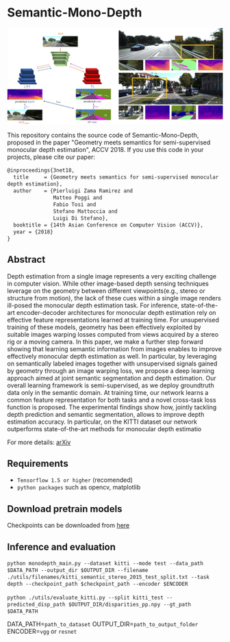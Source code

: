 # Semantic-Mono-Depth

![image](images/SemanticMonoDepth.PNG)

This repository contains the source code of Semantic-Mono-Depth, proposed in the paper "Geometry meets semantics for semi-supervised monocular depth estimation", ACCV 2018.
If you use this code in your projects, please cite our paper:

```
@inproceedings{3net18,
  title     = {Geometry meets semantics for semi-supervised monocular depth estimation},
  author    = {Pierluigi Zama Ramirez and
               Matteo Poggi and
               Fabio Tosi and
               Stefano Mattoccia and
               Luigi Di Stefano},
  booktitle = {14th Asian Conference on Computer Vision (ACCV)},
  year = {2018}
}
```
## Abstract
Depth estimation from a single image represents a very exciting challenge in computer vision. While other image-based depth sensing techniques  leverage  on  the  geometry  between  different  viewpoints(e.g.,  stereo  or  structure  from  motion),  the  lack of these  cues  within a  single  image  renders  ill-posed  the  monocular  depth  estimation  task. For inference, state-of-the-art encoder-decoder architectures for monocular  depth  estimation  rely  on  effective  feature  representations  learned at  training time.  For  unsupervised  training  of  these  models,  geometry has  been  effectively  exploited  by  suitable  images  warping  losses  computed from views acquired by a stereo rig or a moving camera. In this paper, we make a further step forward showing that learning semantic information from images enables to improve effectively monocular depth estimation as well. In particular, by leveraging on semantically labeled images together with unsupervised signals gained by geometry through an image warping loss, we propose a deep learning approach aimed at joint semantic segmentation and depth estimation. Our overall learning framework  is  semi-supervised,  as  we  deploy  groundtruth  data  only  in the  semantic  domain. At  training  time,  our  network  learns  a  common feature  representation  for  both  tasks  and  a  novel  cross-task  loss  function is proposed. The experimental findings show how, jointly tackling depth  prediction  and  semantic  segmentation,  allows  to  improve  depth estimation  accuracy.  In  particular,  on  the  KITTI  dataset  our  network outperforms state-of-the-art methods for monocular depth estimatio

For more details:
[arXiv](https://arxiv.org/abs/1810.04093)

## Requirements

* `Tensorflow 1.5 or higher` (recomended) 
* `python packages` such as opencv, matplotlib

## Download pretrain models
Checkpoints can be downloaded from [here](https://drive.google.com/open?id=1n4qPzso_uyodgevi3w0qCXduTsPXqlub)

## Inference and evaluation
```
python monodepth_main.py --dataset kitti --mode test --data_path $DATA_PATH --output_dir $OUTPUT_DIR --filename ./utils/filenames/kitti_semantic_stereo_2015_test_split.txt --task depth --checkpoint_path $checkpoint_path --encoder $ENCODER

python ./utils/evaluate_kitti.py --split kitti_test --predicted_disp_path $OUTPUT_DIR/disparities_pp.npy --gt_path $DATA_PATH 
```

DATA_PATH=`path_to_dataset`
OUTPUT_DIR=`path_to_output_folder`
ENCODER=`vgg` or `resnet`
